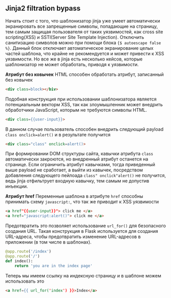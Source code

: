 ## Jinja2 filtration bypass

Начать стоит с того, что шаблонизатор jinja уже умеет автоматически экранировать все запрещенные символы, попадающие на страницу, тем самым защищая пользователя от таких уязвимостей, как cross site scripting(XSS) и SSTI(Server Site Template Injection). Отключить санитизацию символов можно при помощи блока ```{$ autoescape false %}```. Данный блок отключает автоматическое экранирование целых частей шаблона, что крайне не рекомендуется и может привести к XSS уязвимости. Но все же в jinja есть несколько кейсов, которые шаблонизатор не может обработать, приводя к уязвимости.

**Атрибут без ковычек**
HTML способен обработать атрибут, записанный без ковычек
```html
<div class=block></biv>
``` 
Подобная конструкция при использовании шаблонизатора является потенциальным векторм XSS, так как  злоумышленник может внедрить обработчики JavaScript, которым не требуются символы HTML.

```html
<div class={{user-input}}>
```
В данном случае пользователь способен внедрить следующий payload ```class onclick=alert()``` и в результате получится
```html
<div class="class" onclick=alert()>
```
При формировании DOM структуры сайта, кавычки атрибута ```class``` автоматически закроются, но внедренный атрибут останется на странице. Если ограничить атрибут кавычками, тогда приведенный выше payload не сработает, а выйти из кавычек, посредством добавления следующего пейлоада ```class" onclick"alert()``` не получится, ведь jinja отфильтрует входную кавычку, тем самым не допустив инъекции.

**Атрибут href**
Переменные шаблона в атрибуте ```href``` способны принимать схему ```javascript:```, что так же приводит к XSS уязвимости
```html
<a href"{{user-input}}"> click me </a>
<a href="javascript:alert()"> click me </a>
```
Предотвратить это позволяет использование ```url_for()``` для безопасного создания URL. Такая конструкция в Flask используется для создания URL-адреса, чтобы предотвратить изменение URL-адресов в приложении (в том числе в шаблонах).
```python
@app.route('/index')
@app.route('/')
def index():
    return 'you are in the index page'
```
Теперь мы имеем ссылку на индексную страницу и в шаблоне можем использовать это
```html
<a href={{ url_for('index') }}>Index</a>
```

